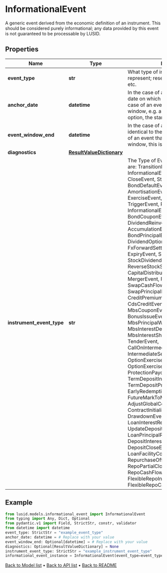 # InformationalEvent

A generic event derived from the economic definition of an instrument. This should be considered purely  informational; any data provided by this event is not guaranteed to be processable by LUSID.
## Properties
Name | Type | Description | Notes
------------ | ------------- | ------------- | -------------
**event_type** | **str** | What type of internal event does this represent; reset, exercise, amortisation etc. | [readonly] 
**anchor_date** | **datetime** | In the case of a point event, the single date on which the event occurs. In the case of an event which is  spread over a window, e.g. a barrier or American option, the start of that window. | 
**event_window_end** | **datetime** | In the case of a point event this is identical to the anchor date. In the case of an event that is spread over a window,  this is the end of that window. | [optional] [readonly] 
**diagnostics** | [**ResultValueDictionary**](ResultValueDictionary.md) |  | [optional] 
**instrument_event_type** | **str** | The Type of Event. The available values are: TransitionEvent, InformationalEvent, OpenEvent, CloseEvent, StockSplitEvent, BondDefaultEvent, CashDividendEvent, AmortisationEvent, CashFlowEvent, ExerciseEvent, ResetEvent, TriggerEvent, RawVendorEvent, InformationalErrorEvent, BondCouponEvent, DividendReinvestmentEvent, AccumulationEvent, BondPrincipalEvent, DividendOptionEvent, MaturityEvent, FxForwardSettlementEvent, ExpiryEvent, ScripDividendEvent, StockDividendEvent, ReverseStockSplitEvent, CapitalDistributionEvent, SpinOffEvent, MergerEvent, FutureExpiryEvent, SwapCashFlowEvent, SwapPrincipalEvent, CreditPremiumCashFlowEvent, CdsCreditEvent, CdxCreditEvent, MbsCouponEvent, MbsPrincipalEvent, BonusIssueEvent, MbsPrincipalWriteOffEvent, MbsInterestDeferralEvent, MbsInterestShortfallEvent, TenderEvent, CallOnIntermediateSecuritiesEvent, IntermediateSecuritiesDistributionEvent, OptionExercisePhysicalEvent, OptionExerciseCashEvent, ProtectionPayoutCashFlowEvent, TermDepositInterestEvent, TermDepositPrincipalEvent, EarlyRedemptionEvent, FutureMarkToMarketEvent, AdjustGlobalCommitmentEvent, ContractInitialisationEvent, DrawdownEvent, LoanInterestRepaymentEvent, UpdateDepositAmountEvent, LoanPrincipalRepaymentEvent, DepositInterestPaymentEvent, DepositCloseEvent, LoanFacilityContractRolloverEvent, RepurchaseOfferEvent, RepoPartialClosureEvent, RepoCashFlowEvent, FlexibleRepoInterestPaymentEvent, FlexibleRepoCashFlowEvent | 
## Example

```python
from lusid.models.informational_event import InformationalEvent
from typing import Any, Dict, Optional
from pydantic.v1 import Field, StrictStr, constr, validator
from datetime import datetime
event_type: StrictStr = "example_event_type"
anchor_date: datetime = # Replace with your value
event_window_end: Optional[datetime] = # Replace with your value
diagnostics: Optional[ResultValueDictionary] = None
instrument_event_type: StrictStr = "example_instrument_event_type"
informational_event_instance = InformationalEvent(event_type=event_type, anchor_date=anchor_date, event_window_end=event_window_end, diagnostics=diagnostics, instrument_event_type=instrument_event_type)

```

[Back to Model list](../README.md#documentation-for-models) &#8226; [Back to API list](../README.md#documentation-for-api-endpoints) &#8226; [Back to README](../README.md)

